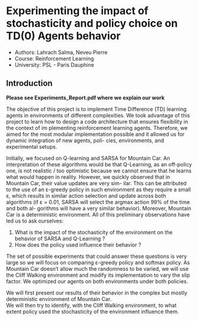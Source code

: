 # Experimenting the impact of stochasticity and policy choice on TD(0) Agents behavior


* Authors: Lahrach Salma, Neveu Pierre
* Course: Reinforcement Learning
* University: PSL - Paris Dauphine

## Introduction

**Please see Experiments_Report.pdf where we explain our work**  

The objective of this project is to implement Time Difference (TD) learning
agents in environments of different complexities. We took advantage of this project
to learn how to design a code architecture that ensures flexibility in the context of im
plementing reinforcement learning agents. Therefore, we aimed for the most modular
implementation possible and it allowed us for dynamic integration of new agents, poli-
cies, environments, and experimental setups.  

Initially, we focused on Q-learning and SARSA for Mountain Car. An interpretation
of these algorithms would be that Q-Learning, as an off-policy one, is not realistic / too
optimistic because we cannot ensure that he learns what would happen in reality.
However, we quickly observed that in Mountain Car, their value updates are very sim-
ilar. This can be attributed to the use of an ε-greedy policy in such environment as
they require a small ε, which results in similar action selection and update across both
algorithms (if ε = 0.01, SARSA will select the argmax action 99% of the time and both al-
gorithms will have a very similar behavior). Moreover, Mountain Car is a deterministic
environment. All of this preliminary observations have led us to ask ourselves:
1. What is the impact of the stochasticity of the environment on the behavior of SARSA
and Q-Learning ?
2. How does the policy used influence their behavior ?  

The set of possible experiments that could answer these questions is very large so we will
focus on comparing ε-greedy policy and softmax policy. As Mountain Car doesn’t
allow much the randomness to be varied, we will use the Cliff Walking environment and
modify its implementation to vary the slip factor. We optimized our agents on both
environments under both policies.  

We will first present our results of their behavior in the complex but mostly deterministic
environment of Mountain Car.  
We will then try to identify, with the Cliff Walking environment, to what extent policy
used the stochasticity of the environment influence them.